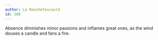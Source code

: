 ```yaml
---
author: La Rouchefoucauld
id: 188
---
```


Absence diminishes minor passions and inflames great ones, as the wind douses a candle and fans a fire.